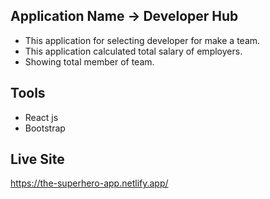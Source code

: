 ## Application Name -> Developer Hub

* This application for selecting developer for make a team.
* This application calculated total salary of employers.
* Showing total member of team.

## Tools

* React js
* Bootstrap

## Live Site
https://the-superhero-app.netlify.app/
